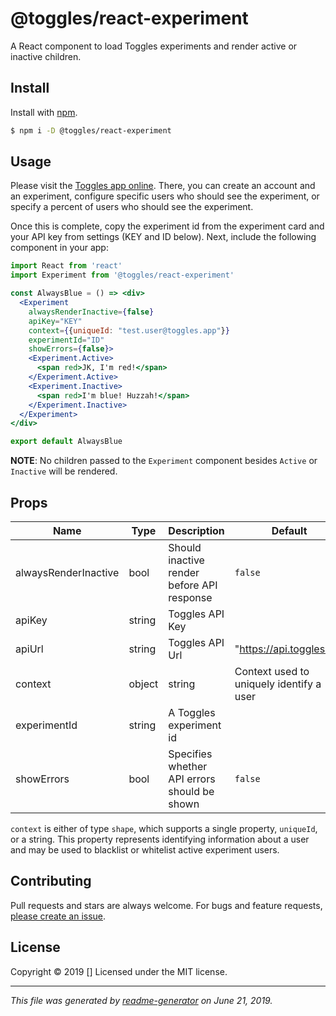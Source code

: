 # @toggles/react-experiment

A React component to load Toggles experiments and render active or inactive children.

## Install

Install with [npm](https://www.npmjs.com/).

```sh
$ npm i -D @toggles/react-experiment
```

## Usage
Please visit the [Toggles app online](https://toggles.app/). There, you can create an account and an experiment, configure specific users who should see the experiment, or specify a percent of users who should see the experiment.

Once this is complete, copy the experiment id from the experiment card and your API key from settings (KEY and ID below). Next, include the following component in your app:

```jsx
import React from 'react'
import Experiment from '@toggles/react-experiment'

const AlwaysBlue = () => <div>
  <Experiment 
    alwaysRenderInactive={false}
    apiKey="KEY" 
    context={{uniqueId: "test.user@toggles.app"}}
    experimentId="ID"
    showErrors={false}>
    <Experiment.Active>
      <span red>JK, I'm red!</span>
    </Experiment.Active>
    <Experiment.Inactive>
      <span red>I'm blue! Huzzah!</span>
    </Experiment.Inactive>
  </Experiment>
</div>

export default AlwaysBlue
```

**NOTE**: No children passed to the `Experiment` component besides `Active` or `Inactive` will be rendered.

## Props

| Name                        | Type          | Description                                    | Default                       |
| --------------------------- | ------------- | ---------------------------------------------- | ----------------------------- |
| alwaysRenderInactive        | bool          | Should inactive render before API response     | `false`                       |
| apiKey                      | string        | Toggles API Key                                |                               |
| apiUrl                      | string        | Toggles API Url                                | "https://api.toggles.co"      |
| context                     | object|string | Context used to uniquely identify a user       |                               |
| experimentId                | string        | A Toggles experiment id                        |                               |
| showErrors                  | bool          | Specifies whether API errors should be shown   | `false`                       |

`context` is either of type `shape`, which supports a single property, `uniqueId`, or a string. This property represents identifying information about a user and may be used to blacklist or whitelist active experiment users.

## Contributing

Pull requests and stars are always welcome. For bugs and feature requests, [please create an issue](https://github.com/Joe%20Groseclose/react-experiment/issues).

## License

Copyright © 2019 []
Licensed under the MIT license.

***

_This file was generated by [readme-generator](https://github.com/jonschlinkert/readme-generator) on June 21, 2019._
